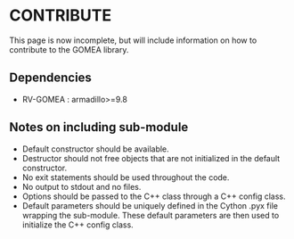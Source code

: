 # CONTRIBUTE 

This page is now incomplete, but will include information on how to contribute to the GOMEA library.

## Dependencies
- RV-GOMEA : armadillo>=9.8

## Notes on including sub-module
- Default constructor should be available.
- Destructor should not free objects that are not initialized in the default constructor.
- No exit statements should be used throughout the code.
- No output to stdout and no files.
- Options should be passed to the C++ class through a C++ config class.
- Default parameters should be uniquely defined in the Cython .pyx file wrapping the sub-module. These default parameters are then used to initialize the C++ config class.

